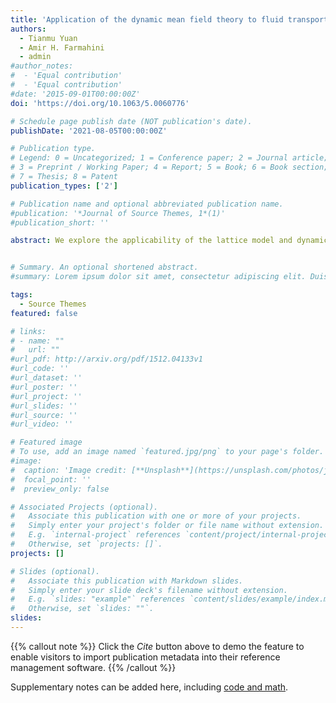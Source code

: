 ```yaml
---
title: 'Application of the dynamic mean field theory to fluid transport in slit pores'
authors:
  - Tianmu Yuan
  - Amir H. Farmahini
  - admin
#author_notes:
#  - 'Equal contribution'
#  - 'Equal contribution'
#date: '2015-09-01T00:00:00Z'
doi: 'https://doi.org/10.1063/5.0060776'

# Schedule page publish date (NOT publication's date).
publishDate: '2021-08-05T00:00:00Z'

# Publication type.
# Legend: 0 = Uncategorized; 1 = Conference paper; 2 = Journal article;
# 3 = Preprint / Working Paper; 4 = Report; 5 = Book; 6 = Book section;
# 7 = Thesis; 8 = Patent
publication_types: ['2']

# Publication name and optional abbreviated publication name.
#publication: '*Journal of Source Themes, 1*(1)'
#publication_short: ''

abstract: We explore the applicability of the lattice model and dynamic mean field theory as a computationally efficient tool to study transport across heterogeneous porous media, such as mixed matrix membranes. As a starting point and to establish some basic definitions of properties analogous to those in the off-lattice systems, we consider transport across simple models of porous materials represented by a slit pore in a chemical potential gradient. Using this simple model, we investigate the distribution of density and flux under steady state conditions, define the permeability across the system, and explore how this property depends on the length of the pore and the solid–fluid interactions. Among other effects, we observe that the flux in the system goes through a maximum as the solid–fluid interaction is varied from weak to strong. This effect is dominated by the behavior of the fluid near the walls and is also confirmed by off-lattice molecular dynamics simulations. We further extend this study to explore transport across heterogeneous slit pore channels composed of two solids with different values of solid–fluid interaction strengths. We demonstrate that the lattice models and dynamic mean field theory provide a useful framework to pose questions on the accuracy and applicability of the classical theories of transport across heterogeneous porous systems.


# Summary. An optional shortened abstract.
#summary: Lorem ipsum dolor sit amet, consectetur adipiscing elit. Duis posuere tellus ac convallis placerat. Proin tincidunt magna sed ex sollicitudin condimentum.

tags:
  - Source Themes
featured: false

# links:
# - name: ""
#   url: ""
#url_pdf: http://arxiv.org/pdf/1512.04133v1
#url_code: ''
#url_dataset: ''
#url_poster: ''
#url_project: ''
#url_slides: ''
#url_source: ''
#url_video: ''

# Featured image
# To use, add an image named `featured.jpg/png` to your page's folder.
#image:
#  caption: 'Image credit: [**Unsplash**](https://unsplash.com/photos/jdD8gXaTZsc)'
#  focal_point: ''
#  preview_only: false

# Associated Projects (optional).
#   Associate this publication with one or more of your projects.
#   Simply enter your project's folder or file name without extension.
#   E.g. `internal-project` references `content/project/internal-project/index.md`.
#   Otherwise, set `projects: []`.
projects: []

# Slides (optional).
#   Associate this publication with Markdown slides.
#   Simply enter your slide deck's filename without extension.
#   E.g. `slides: "example"` references `content/slides/example/index.md`.
#   Otherwise, set `slides: ""`.
slides:
---
```


{{% callout note %}}
Click the _Cite_ button above to demo the feature to enable visitors to import publication metadata into their reference management software.
{{% /callout %}}

Supplementary notes can be added here, including [code and math](https://wowchemy.com/docs/content/writing-markdown-latex/).
